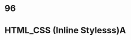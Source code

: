 # 96
# HTML_CSS (Inline Stylesss)A
<p style="color: blue; font_size: 17 px;"< styled paragraph<//P>

